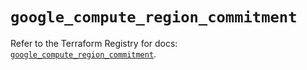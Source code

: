 # `google_compute_region_commitment`

Refer to the Terraform Registry for docs: [`google_compute_region_commitment`](https://registry.terraform.io/providers/hashicorp/google/6.18.1/docs/resources/compute_region_commitment).
